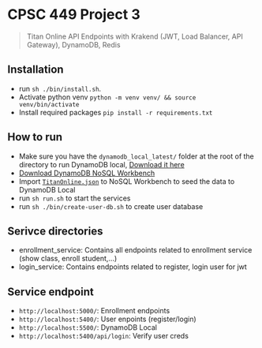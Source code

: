 # CPSC 449 Project 3
> Titan Online API Endpoints with Krakend (JWT, Load Balancer, API Gateway), DynamoDB, Redis 


## Installation
- run `sh ./bin/install.sh`.
- Activate python venv `python -m venv venv/ && source venv/bin/activate`
- Install required packages `pip install -r requirements.txt`

## How to run
- Make sure you have the `dynamodb_local_latest/` folder at the root of the directory to run DynamoDB local, [Download it here](https://docs.aws.amazon.com/amazondynamodb/latest/developerguide/DynamoDBLocal.DownloadingAndRunning.html)
- [Download DynamoDB NoSQL Workbench](https://docs.aws.amazon.com/amazondynamodb/latest/developerguide/workbench.settingup.html)
- Import [`TitanOnline.json`](./TitanOnline.json) to NoSQL Workbench to seed the data to DynamoDB Local
- run `sh run.sh` to start the services
- run `sh ./bin/create-user-db.sh` to create user database

## Serivce directories
- enrollment_service: Contains all endpoints related to enrollment service (show class, enroll student,...)
- login_service: Contains endpoints related to register, login user for jwt   

## Service endpoint
- `http://localhost:5000/`: Enrollment endpoints
- `http://localhost:5400/`: User enpoints (register/login)
- `http://localhost:5500/`: DynamoDB Local
- `http://localhost:5400/api/login`: Verify user creds
